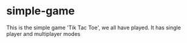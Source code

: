 # simple-game
This is the simple game 'Tik Tac Toe', we all have played. It has single player and multiplayer modes
